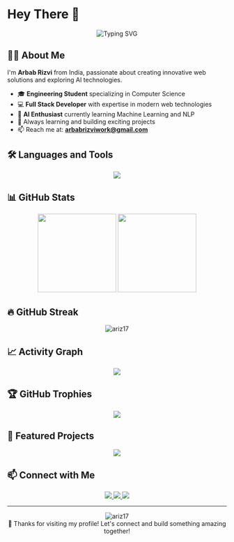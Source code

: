 # Hey There 👋

<div align="center">
  <img src="https://readme-typing-svg.herokuapp.com?font=Fira+Code&pause=1000&color=00E6CC&center=true&vCenter=true&width=435&lines=Full+Stack+Developer;AI+Enthusiast;Engineering+Student;Always+Learning+New+Things!" alt="Typing SVG" />
</div>

## 🙋‍♂️ About Me

I'm **Arbab Rizvi** from India, passionate about creating innovative web solutions and exploring AI technologies.

- 🎓 **Engineering Student** specializing in Computer Science
- 💻 **Full Stack Developer** with expertise in modern web technologies
- 🤖 **AI Enthusiast** currently learning Machine Learning and NLP
- 🌱 Always learning and building exciting projects
- 📫 Reach me at: **arbabrizviwork@gmail.com**

## 🛠️ Languages and Tools

<div align="center">
  <img src="https://skillicons.dev/icons?i=html,css,js,python,react,nodejs,git,github,vscode,figma&theme=dark" />
</div>

## 📊 GitHub Stats

<div align="center">
  <img height="180em" src="https://github-readme-stats.vercel.app/api?username=ariz17&show_icons=true&theme=tokyonight&include_all_commits=true&count_private=true"/>
  <img height="180em" src="https://github-readme-stats.vercel.app/api/top-langs/?username=ariz17&layout=compact&langs_count=8&theme=tokyonight"/>
</div>

## 🔥 GitHub Streak

<div align="center">
  <img src="https://github-readme-streak-stats.herokuapp.com/?user=ariz17&theme=tokyonight" alt="ariz17" />
</div>

## 📈 Activity Graph

<div align="center">
  <img src="https://github-readme-activity-graph.vercel.app/graph?username=ariz17&theme=tokyo-night&bg_color=1a1b27&color=70a5fd&line=bf91f3&point=38bdae&area=true&hide_border=true" />
</div>

## 🏆 GitHub Trophies

<div align="center">
  <img src="https://github-profile-trophy.vercel.app/?username=ariz17&theme=tokyonight&no-frame=false&no-bg=false&margin-w=4" />
</div>

## 🌟 Featured Projects

<div align="center">
  <a href="https://github.com/ariz17/Portfolio">
    <img src="https://github-readme-stats.vercel.app/api/pin/?username=ariz17&repo=Portfolio&theme=tokyonight" />
  </a>
</div>

## 📫 Connect with Me

<div align="center">
  <a href="mailto:arbabrizviwork@gmail.com">
    <img src="https://img.shields.io/badge/Gmail-D14836?style=for-the-badge&logo=gmail&logoColor=white" />
  </a>
  <a href="https://github.com/ariz17">
    <img src="https://img.shields.io/badge/GitHub-100000?style=for-the-badge&logo=github&logoColor=white" />
  </a>
  <a href="https://linkedin.com/in/your-linkedin">
    <img src="https://img.shields.io/badge/LinkedIn-0077B5?style=for-the-badge&logo=linkedin&logoColor=white" />
  </a>
</div>

---

<div align="center">
  <img src="https://komarev.com/ghpvc/?username=ariz17&label=Profile%20views&color=0e75b6&style=flat" alt="ariz17" />
</div>

<div align="center">
  💙 Thanks for visiting my profile! Let's connect and build something amazing together!
</div>
